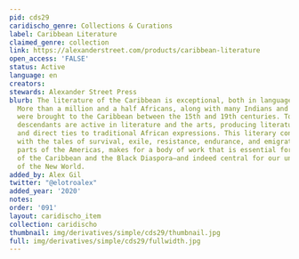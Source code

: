 ```yaml
---
pid: cds29
caridischo_genre: Collections & Curations
label: Caribbean Literature
claimed_genre: collection
link: https://alexanderstreet.com/products/caribbean-literature
open_access: 'FALSE'
status: Active
language: en
creators:
stewards: Alexander Street Press
blurb: The literature of the Caribbean is exceptional, both in language and subject.
  More than a million and a half Africans, along with many Indians and South Asians,
  were brought to the Caribbean between the 15th and 19th centuries. Today, their
  descendants are active in literature and the arts, producing literature with strong
  and direct ties to traditional African expressions. This literary connection, combined
  with the tales of survival, exile, resistance, endurance, and emigration to other
  parts of the Americas, makes for a body of work that is essential for the study
  of the Caribbean and the Black Diaspora—and indeed central for our understanding
  of the New World.
added_by: Alex Gil
twitter: "@elotroalex"
added_year: '2020'
notes:
order: '091'
layout: caridischo_item
collection: caridischo
thumbnail: img/derivatives/simple/cds29/thumbnail.jpg
full: img/derivatives/simple/cds29/fullwidth.jpg
---
```

